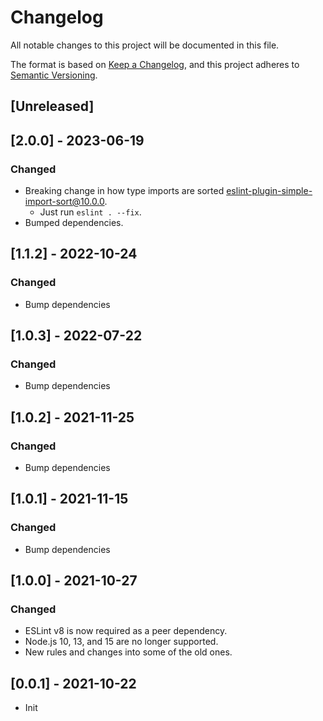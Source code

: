 # Changelog

All notable changes to this project will be documented in this file.

The format is based on [Keep a Changelog](https://keepachangelog.com/en/1.0.0/),
and this project adheres to [Semantic Versioning](https://semver.org/spec/v2.0.0.html).

## [Unreleased]

## [2.0.0] - 2023-06-19

### Changed

- Breaking change in how type imports are sorted [eslint-plugin-simple-import-sort@10.0.0](https://github.com/lydell/eslint-plugin-simple-import-sort/blob/main/CHANGELOG.md#version-1000-2023-01-27).
  - Just run `eslint . --fix`.
- Bumped dependencies.

## [1.1.2] - 2022-10-24

### Changed

- Bump dependencies

## [1.0.3] - 2022-07-22

### Changed

- Bump dependencies

## [1.0.2] - 2021-11-25

### Changed

- Bump dependencies

## [1.0.1] - 2021-11-15

### Changed

- Bump dependencies

## [1.0.0] - 2021-10-27

### Changed

- ESLint v8 is now required as a peer dependency.
- Node.js 10, 13, and 15 are no longer supported.
- New rules and changes into some of the old ones.

## [0.0.1] - 2021-10-22

- Init
